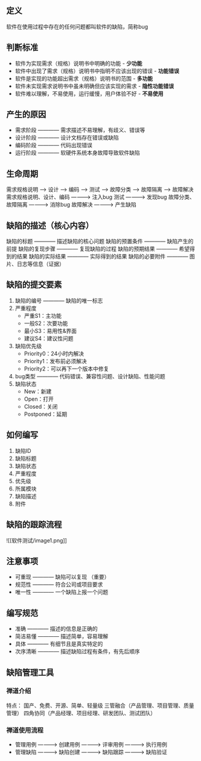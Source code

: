 ## 定义
软件在使用过程中存在的任何问题都叫软件的缺陷，简称bug

## 判断标准
- 软件为实现需求（规格）说明书中明确的功能 - **少功能**
- 软件中出现了需求（规格）说明书中指明不应该出现的错误 - **功能错误**
- 软件是实现的功能超出需求（规格）说明书的范围 - **多功能**
- 软件未实现需求说明书中虽未明确但应该实现的需求 - **隐性功能错误**
- 软件难以理解，不易使用，运行缓慢，用户体验不好 - **不易使用**

## 产生的原因
- 需求阶段 ———— 需求描述不易理解，有歧义、错误等
- 设计阶段 ———— 设计文档存在错误或缺陷
- 编码阶段 ———— 代码出现错误
- 运行阶段 ———— 软硬件系统本身故障导致软件缺陷

## 生命周期
需求规格说明 ——> 设计 ——> 编码 ——> 测试 ——> 故障分类 ——> 故障隔离 ——> 故障解决
需求规格说明、设计、编码 ————> 注入bug
测试 ————> 发现bug
故障分类、故障隔离 ————> 消除bug
故障解决 ————> 产生缺陷

## 缺陷的描述（核心内容）
缺陷的标题 ———— 描述缺陷的核心问题
缺陷的预置条件 ———— 缺陷产生的前提
缺陷的复现步骤 ———— 复现缺陷的过程
缺陷的预期结果 ———— 希望得到的结果
缺陷的实际结果 ———— 实际得到的结果
缺陷的必要附件 ———— 图片、日志等信息（证据）

## 缺陷的提交要素
1. 缺陷的编号 ———— 缺陷的唯一标志
2. 严重程度
	- 严重S1：主功能
	- 一般S2：次要功能
	- 最小S3：易用性&界面
	- 建议S4：建议性问题
3. 缺陷优先级 
	- Priority0：24小时内解决
	- Priority1：发布前必须解决
	- Priority2：可以再下一个版本中修复
4. bug类型 ———— 代码错误、兼容性问题、设计缺陷、性能问题
5. 缺陷状态
	- New：新建
	- Open：打开
	- Closed：关闭
	- Postponed：延期

## 如何编写
1. 缺陷ID
2. 缺陷标题
3. 缺陷状态
4. 严重程度
5. 优先级
6. 所属模块
7. 缺陷描述
8. 附件

## 缺陷的跟踪流程
![[软件测试/image1.png]]

## 注意事项
- 可重现 ———— 缺陷可以复现 （重要）
- 规范性 ———— 符合公司或项目要求
- 唯一性 ———— 一个缺陷上报一个问题

## 编写规范
- 准确 ———— 描述的信息是正确的
- 简洁易懂 ———— 描述简单，容易理解
- 具体 ———— 有细节且是真实特定的
- 次序清晰 ———— 描述缺陷过程有条件，有先后顺序

## 缺陷管理工具

### 禅道介绍
特点：
	国产、免费、开源、简单、轻量级
	三管融合（产品管理、项目管理、质量管理）
	四角协同（产品经理、项目经理、研发团队、测试团队）
### 禅道使用流程
- 管理用例 ————> 创建用例 ————> 评审用例 ————> 执行用例
- 管理缺陷 ————> 缺陷创建 ————> 缺陷跟踪 ————> 缺陷验证



